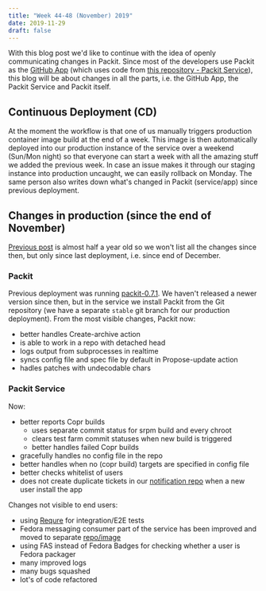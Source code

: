 ```yaml
---
title: "Week 44-48 (November) 2019"
date: 2019-11-29
draft: false
---
```


With this blog post we'd like to continue with the idea of openly communicating changes in Packit.
Since most of the developers use Packit as the [GitHub App](https://packit.dev/packit-as-a-service) (which uses code from [this repository - Packit Service](https://github.com/packit-service/packit-service)), this blog will be about changes in all the parts, i.e. the GitHub App, the Packit Service and Packit itself.

## Continuous Deployment (CD)

At the moment the workflow is that one of us manually triggers production container image build at the end of a week.
This image is then automatically deployed into our production instance of the service over a weekend (Sun/Mon night) so that everyone can start a week with all the amazing stuff we added the previous week.
In case an issue makes it through our staging instance into production uncaught, we can easily rollback on Monday.
The same person also writes down what's changed in Packit (service/app) since previous deployment.

## Changes in production (since the end of November)

[Previous post](/posts/packit-042/) is almost half a year old so we won't list all the changes since then, but only since last deployment, i.e. since end of December.

### Packit

Previous deployment was running [packit-0.7.1](https://pypi.org/project/packitos/0.7.1/).
We haven't released a newer version since then, but in the service we install Packit from the Git repository (we have a separate `stable` git branch for our production deployment).
From the most visible changes, Packit now:

- better handles Create-archive action
- is able to work in a repo with detached head
- logs output from subprocesses in realtime
- syncs config file and spec file by default in Propose-update action
- hadles patches with undecodable chars

### Packit Service

Now:
- better reports Copr builds
  * uses separate commit status for srpm build and every chroot
  * clears test farm commit statuses when new build is triggered
  * better handles failed Copr builds
- gracefully handles no config file in the repo
- better handles when no (copr build) targets are specified in config file
- better checks whitelist of users
- does not create duplicate tickets in our [notification repo](https://github.com/packit-service/notifications) when a new user install the app

Changes not visible to end users:
- using [Requre](https://github.com/packit-service/requre) for integration/E2E tests
- Fedora messaging consumer part of the service has been improved and moved to separate [repo/image](https://github.com/packit-service/packit-service-fedmsg)
- using FAS instead of Fedora Badges for checking whether a user is Fedora packager
- many improved logs
- many bugs squashed
- lot's of code refactored
